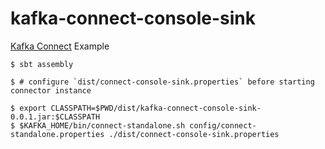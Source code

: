 # kafka-connect-console-sink

[Kafka Connect](http://kafka.apache.org/documentation.html#connect) Example

```console
$ sbt assembly

$ # configure `dist/connect-console-sink.properties` before starting connector instance

$ export CLASSPATH=$PWD/dist/kafka-connect-console-sink-0.0.1.jar:$CLASSPATH
$ $KAFKA_HOME/bin/connect-standalone.sh config/connect-standalone.properties ./dist/connect-console-sink.properties
```
